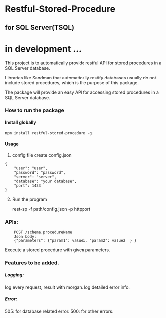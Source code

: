 # Restful-Stored-Procedure
## for SQL Server(TSQL)


# in development ...

This project is to automatically provide restful API for stored procedures in a SQL Server database.

Libraries like Sandman that automatically restify databases usually do not include stored procedures, which is the purpose of this package.

The package will provide an easy API for accessing stored procedures in a SQL Server database.



### How to run the package
#### Install globally
```
npm install restful-stored-procedure -g
```

#### Usage

1. config file
create config.json 
```
{
    "user": "user",
    "password": "password",
    "server": "server",
    "database": "your database",
    "port": 1433
}
```

2. Run the program

	rest-sp -f path/config.json -p httpport
	


### APIs: 
```
    POST /schema.procedureName
    Json body: 
    {"parameters": {"param1": value1, "param2": value2  } } 
```    
Execute a stored procedure with given parameters.
	
  

### Features to be added.	

##### Logging: 
 log every request, result with morgan.
 log detailed error info.
 
##### Error:
 505: for database related error.
 500: for other errors. 
	
	


